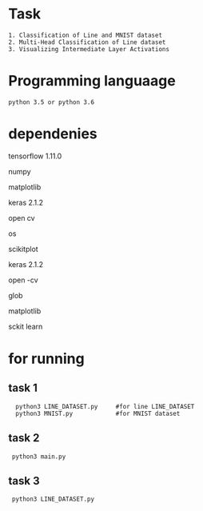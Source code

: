 # Task 

    1. Classification of Line and MNIST dataset
    2. Multi-Head Classification of Line dataset
    3. Visualizing Intermediate Layer Activations
    
# Programming languaage

    python 3.5 or python 3.6
    
# dependenies

  tensorflow 1.11.0
  
  numpy
  
  matplotlib
  
  keras 2.1.2
  
  open cv
  
  os
  
  scikitplot
  
  keras  2.1.2
  
  open -cv
  
  glob
  
  matplotlib
  
  sckit learn
  
# for running

  ## task 1
  
      python3 LINE_DATASET.py     #for line LINE_DATASET
      python3 MNIST.py            #for MNIST dataset
      
  ## task 2
  
     python3 main.py	
     
  ## task 3
  
     python3 LINE_DATASET.py
  
     
  
  
  
  
